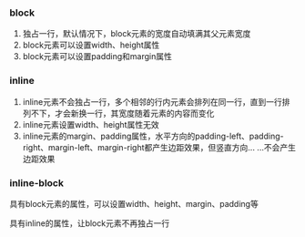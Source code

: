 ### block

1. 独占一行，默认情况下，block元素的宽度自动填满其父元素宽度
2. block元素可以设置width、height属性
3. block元素可以设置padding和margin属性

### inline

1. inline元素不会独占一行，多个相邻的行内元素会排列在同一行，直到一行排列不下，才会新换一行，其宽度随着元素的内容而变化
2. inline元素设置width、height属性无效
3. inline元素的margin、padding属性，水平方向的padding-left、padding-right、margin-left、margin-right都产生边距效果，但竖直方向... ...不会产生边距效果

### inline-block

具有block元素的属性，可以设置width、height、margin、padding等

具有inline的属性，让block元素不再独占一行

